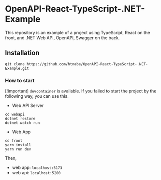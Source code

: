 # OpenAPI-React-TypeScript-.NET-Example
This repository is an example of a project using TypeScript, React on the front, and .NET Web API, OpenAPI, Swagger on the back.

## Installation
```
git clone https://github.com/htnabe/OpenAPI-React-TypeScript-.NET-Example.git
```

### How to start

[!important]
`devcontainer` is available. If you failed to start the project by the following way, you can use this.

- Web API Server
```
cd webapi
dotnet restore
dotnet watch run
```

- Web App
```
cd front
yarn install
yarn run dev
```

Then,
- web app: `localhost:5173`
- web api: `localhost:5200`

